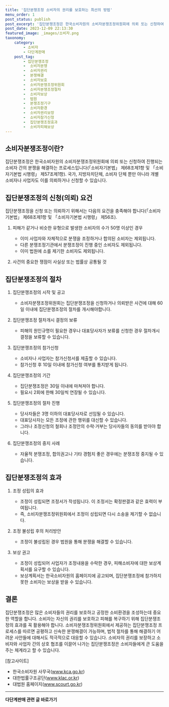 ```yaml
---
title: '집단분쟁조정 소비자의 권리를 보호하는 최선의 방법'
menu_order: 1
post_status: publish
post_excerpt: '집단분쟁조정은 한국소비자원의 소비자분쟁조정위원회에 의뢰 또는 신청하여 진행되는 소비자 간의 분쟁을 해결하는 프로세스입니다  소비자기본법  제68조제1항 및  소비자기본법 시행령  제57조제1항 . 국가, 지방자치단체, 소비자 단체 뿐만 아니라 개별 소비자나 사업자도 이를 의뢰하거나 신청할 수 있습니다.'
post_date: 2023-12-09 22:13:30
featured_image: _images/소비자.png
taxonomy:
    category:
        - 소비자
        - 다단계판매
    post_tag:
        - 집단분쟁조정
        -  소비자분쟁
        -  소비자권리
        -  분쟁해결
        -  소비자보호
        -  소비자분쟁조정위원회
        -  소비자분쟁조정절차
        -  소비자보상
        -  법원
        -  분쟁조정기구
        -  소비자환경
        -  소비자권리보장
        -  소비자참가신청
        -  집단분쟁조정효과
        -  소비자피해보상
---
```



## 소비자분쟁조정이란?

집단분쟁조정은 한국소비자원의 소비자분쟁조정위원회에 의뢰 또는 신청하여 진행되는 소비자 간의 분쟁을 해결하는 프로세스입니다(「소비자기본법」 제68조제1항 및 「소비자기본법 시행령」 제57조제1항). 국가, 지방자치단체, 소비자 단체 뿐만 아니라 개별 소비자나 사업자도 이를 의뢰하거나 신청할 수 있습니다.

## 집단분쟁조정의 신청(의뢰) 요건

집단분쟁조정을 신청 또는 의뢰하기 위해서는 다음의 요건을 충족해야 합니다(「소비자기본법」 제68조제1항 및 「소비자기본법 시행령」 제56조).

1. 피해가 같거나 비슷한 유형으로 발생한 소비자의 수가 50명 이상인 경우
   - 이미 사업자와 자체적으로 분쟁을 조정하거나 합의된 소비자는 제외됩니다.
   - 다른 분쟁조정기관에서 분쟁조정이 진행 중인 소비자도 제외됩니다.
   - 이미 법원에 소를 제기한 소비자도 제외됩니다.

2. 사건의 중요한 쟁점이 사실상 또는 법률상 공통될 것

## 집단분쟁조정의 절차

1. 집단분쟁조정의 시작 및 공고
   - 소비자분쟁조정위원회는 집단분쟁조정을 신청하거나 의뢰받은 사건에 대해 60일 이내에 집단분쟁조정의 절차를 개시해야합니다.

2. 집단분쟁조정 절차개시 결정의 보류
   - 피해의 원인규명이 필요한 경우나 대표당사자가 보류를 신청한 경우 절차개시 결정을 보류할 수 있습니다.

3. 집단분쟁조정의 참가신청
   - 소비자나 사업자는 참가신청서를 제출할 수 있습니다.
   - 참가신청 후 10일 이내에 참가신청 여부를 통지받게 됩니다.

4. 집단분쟁조정의 기간
   - 집단분쟁조정은 30일 이내에 마쳐져야 합니다.
   - 필요시 2회에 한해 30일씩 연장될 수 있습니다.

5. 집단분쟁조정의 절차 진행
   - 당사자들은 3명 이하의 대표당사자로 선임될 수 있습니다.
   - 대표당사자는 모든 조정에 관한 행위를 대신할 수 있습니다.
   - 그러나 조정신청의 철회나 조정안의 수락·거부는 당사자들의 동의를 받아야 합니다.

6. 집단분쟁조정의 중지 사례
   - 자율적 분쟁조정, 합의권고나 기타 경험치 좋은 경우에는 분쟁조정 중지될 수 있습니다.

## 집단분쟁조정의 효과

1. 조정 성립의 효과
   - 조정이 성립되면 조정서가 작성됩니다. 이 조정서는 확정판결과 같은 효력이 부여됩니다.
   - 즉, 소비자분쟁조정위원회에서 조정이 성립되면 다시 소송을 제기할 수 없습니다.

2. 조정 불성립 후의 처리방안
   - 조정이 불성립된 경우 법원을 통해 분쟁을 해결할 수 있습니다.

3. 보상 권고
   - 조정이 성립되어 사업자가 조정내용을 수락한 경우, 피해소비자에 대한 보상계획서를 요구할 수 있습니다.
   - 보상계획서는 한국소비자원의 홈페이지에 공고되며, 집단분쟁조정에 참가하지 못한 소비자는 보상을 받을 수 있습니다.

## 결론

집단분쟁조정은 많은 소비자들의 권리를 보호하고 공정한 소비환경을 조성하는데 중요한 역할을 합니다. 소비자는 자신의 권리를 보호하고 피해를 복구하기 위해 집단분쟁조정의 효과를 꼭 활용해야 합니다. 소비자분쟁조정위원회에서 제공하는 집단분쟁조정 프로세스를 따르면 공평하고 신속한 분쟁해결이 가능하며, 법적 절차를 통해 해결하기 어려운 사안들에 대해서도 적극적으로 대응할 수 있습니다. 소비자의 권리를 보장하고 소비자와 사업자 간의 상호 협조를 이끌어 나가는 집단분쟁조정은 소비자들에게 큰 도움을 주는 체계라고 할 수 있습니다.

[참고사이트]
- 한국소비자원 사무국(www.kca.go.kr)
- 대한법률구조공단(www.klac.or.kr)
- 대법원 홈페이지(www.scourt.go.kr)
<!-- wp:separator -->
<hr class="wp-block-separator has-alpha-channel-opacity"/>
<!-- /wp:separator -->

<!-- wp:group {"backgroundColor":"base","layout":{"type":"constrained"}} -->
<div class="wp-block-group has-base-background-color has-background"><!-- wp:paragraph {"align":"center","fontSize":"medium"} -->
<p class="has-text-align-center has-large-font-size"><strong>다단계판매 관련 글 바로가기</strong></p>
<!-- /wp:paragraph -->


<!-- wp:latest-posts
{"categories":[{"id":30694,"count":19,"description":"","link":"https://uknowlaw.com/category/%eb%8b%a4%eb%8b%a8%ea%b3%84%ed%8c%90%eb%a7%a4/","name":"다단계판매","slug":"다단계판매","taxonomy":"category","parent":0,"meta":[],"_links":{"self":[{"href":"https://uknowlaw.com/wp-json/wp/v2/categories/30694"}],"collection":[{"href":"https://uknowlaw.com/wp-json/wp/v2/categories"}],"about":[{"href":"https://uknowlaw.com/wp-json/wp/v2/taxonomies/category"}],"wp:post_type":[{"href":"https://uknowlaw.com/wp-json/wp/v2/posts?categories=30694"}],"curies":[{"name":"wp","href":"https://api.w.org/{rel}","templated":true}]}}],"postsToShow":100,"excerptLength":28,"postLayout":"grid","columns":2,"featuredImageAlign":"left","featuredImageSizeSlug":"large","fontSize":"small"} /--></div>
<!-- /wp:group -->